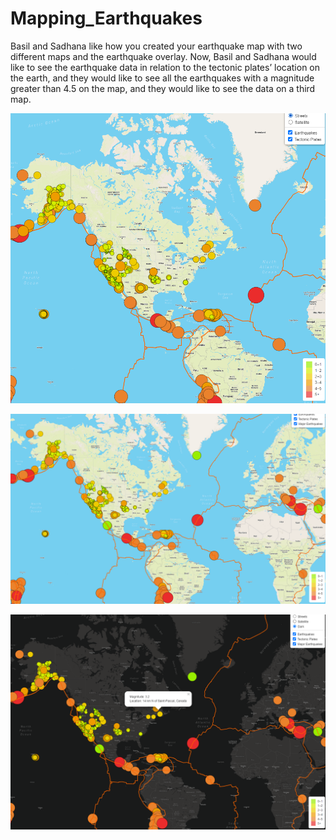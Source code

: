 # Mapping_Earthquakes
Basil and Sadhana like how you created your earthquake map with two different maps and the earthquake overlay. Now, Basil and Sadhana would like to see the earthquake data in relation to the tectonic plates’ location on the earth, and they would like to see all the earthquakes with a magnitude greater than 4.5 on the map, and they would like to see the data on a third map.

![This is an image](https://github.com/olenarabani/Mapping_Earthquakes/blob/main/Earthquake_Challenge/images/Tectonic_Plates_map.png)

![This is an image](https://github.com/olenarabani/Mapping_Earthquakes/blob/main/Earthquake_Challenge/images/Major_Earthquakes.png)

![This is an image](https://github.com/olenarabani/Mapping_Earthquakes/blob/main/Earthquake_Challenge/images/Dark_map.png)

